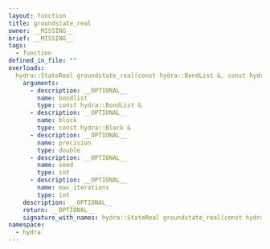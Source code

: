 ```yaml
---
layout: function
title: groundstate_real
owner: __MISSING__
brief: __MISSING__
tags:
  - function
defined_in_file: ""
overloads:
  hydra::StateReal groundstate_real(const hydra::BondList &, const hydra::Block &, double, int, int):
    arguments:
      - description: __OPTIONAL__
        name: bondlist
        type: const hydra::BondList &
      - description: __OPTIONAL__
        name: block
        type: const hydra::Block &
      - description: __OPTIONAL__
        name: precision
        type: double
      - description: __OPTIONAL__
        name: seed
        type: int
      - description: __OPTIONAL__
        name: max_iterations
        type: int
    description: __OPTIONAL__
    return: __OPTIONAL__
    signature_with_names: hydra::StateReal groundstate_real(const hydra::BondList & bondlist, const hydra::Block & block, double precision, int seed, int max_iterations)
namespace:
  - hydra
---
```

